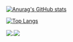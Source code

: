 [![Anurag's GitHub stats](https://github-readme-stats.vercel.app/api?username=chrisK824&count_private=true&show_icons=true&theme=dark&include_all_commits=true)](https://github.com/anuraghazra/github-readme-stats)

[![Top Langs](https://github-readme-stats.vercel.app/api/top-langs/?username=chrisK824&layout=compact)](https://github.com/anuraghazra/github-readme-stats)


<a href="https://github-readme-stats.vercel.app/api?username=chrisK824&count_private=true&show_icons=true&theme=dark&include_all_commits=true">
  <img align="center" src="https://github-readme-stats.vercel.app/api?username=chrisK824&count_private=true&show_icons=true&theme=dark&include_all_commits=true" />
</a>
<a href="https://github-readme-stats.vercel.app/api/top-langs/?username=chrisK824&layout=compact">
  <img align="center" src="https://github-readme-stats.vercel.app/api/top-langs/?username=chrisK824&layout=compact" />
</a>
